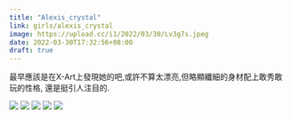 ```yaml
---
title: "Alexis_crystal"
link: girls/alexis_crystal
image: https://upload.cc/i1/2022/03/30/Lv3g7s.jpeg
date: 2022-03-30T17:32:56+08:00
draft: true
---
```


最早應該是在X-Art上發現她的吧,或許不算太漂亮,但略顯纖細的身材配上敢秀敢玩的性格,
還是挺引人注目的.

![](https://upload.cc/i1/2022/03/30/XMaFH2.jpg)
![](`https://upload.cc/i1/2022/03/30/KEcNJR.jpg)
![](https://upload.cc/i1/2022/03/30/TUOCzE.jpg)
![](https://upload.cc/i1/2022/03/30/HlLwtn.jpg)
![](https://upload.cc/i1/2022/03/30/pDkVL5.jpg)
